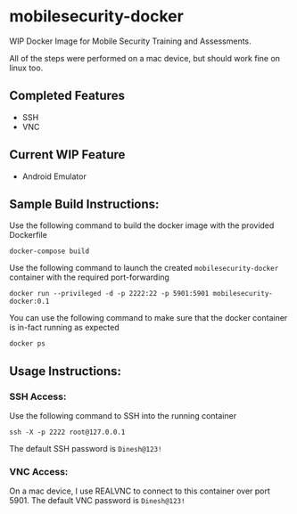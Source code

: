 # mobilesecurity-docker
WIP Docker Image for Mobile Security Training and Assessments. 


All of the steps were performed on a mac device, but should work fine on linux too.

## Completed Features

* SSH
* VNC

## Current WIP Feature

* Android Emulator


## Sample Build Instructions:

Use the following command to build the docker image with the provided Dockerfile
```
docker-compose build
```

Use the following command to launch the created `mobilesecurity-docker` container with the required port-forwarding
```
docker run --privileged -d -p 2222:22 -p 5901:5901 mobilesecurity-docker:0.1 
```

You can use the following command to make sure that the docker container is in-fact running as expected
```
docker ps
```


## Usage Instructions:

### SSH Access:
Use the following command to SSH into the running container
```
ssh -X -p 2222 root@127.0.0.1
```
The default SSH password is ```Dinesh@123!```

### VNC Access:
On a mac device, I use REALVNC to connect to this container over port 5901. The default VNC password is ```Dinesh@123!```
